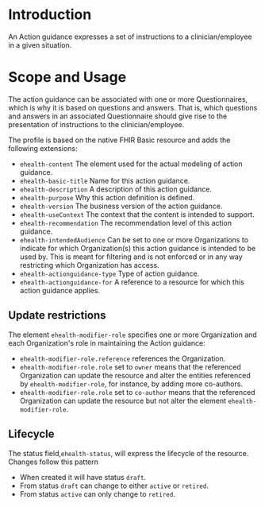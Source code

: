 # Introduction
An Action guidance expresses a set of instructions to a clinician/employee in a given situation.

# Scope and Usage
The action guidance can be associated with one or more Questionnaires, which is why it is based on questions and answers. That is, which questions and answers in an associated Questionnaire should give rise to the presentation of instructions to the clinician/employee.

The profile is based on the native FHIR Basic resource and adds the following extensions:
* `ehealth-content` The element used for the actual modeling of action guidance.
* `ehealth-basic-title` Name for this action guidance.
* `ehealth-description` A description of this action guidance.
* `ehealth-purpose` Why this action definition is defined.
* `ehealth-version` The business version of the action guidance.
* `ehealth-useContext` The context that the content is intended to support.
* `ehealth-recommendation` The recommendation level of this action guidance.
* `ehealth-intendedAudience` Can be set to one or more Organizations to indicate for which Organization(s) this action guidance is intended to be used by. This is meant for filtering and is not enforced or in any way restricting which Organization has access.
* `ehealth-actionguidance-type` Type of action guidance.
* `ehealth-actionguidance-for` A reference to a resource for which this action guidance applies.

## Update restrictions
The element `ehealth-modifier-role` specifies one or more Organization and each Organization's role in maintaining
the Action guidance:

* `ehealth-modifier-role.reference` references the Organization.
* `ehealth-modifier-role.role` set to `owner` means that the referenced Organization can update the resource
  and alter the entities referenced by `ehealth-modifier-role`, for instance, by adding more co-authors.
* `ehealth-modifier-role.role` set to `co-author` means that the referenced Organization can update the resource
  but not alter the element `ehealth-modifier-role`.

## Lifecycle
The status field,`ehealth-status`, will express the lifecycle of the resource. Changes follow this pattern
  - When created it will have status `draft`.
  - From status `draft` can change to either `active` or `retired`.
  - From status `active` can only change to `retired`.